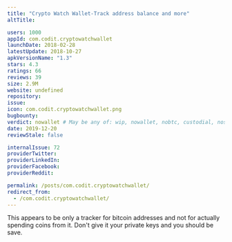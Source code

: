 ```yaml
---
title: "Crypto Watch Wallet-Track address balance and more"
altTitle: 

users: 1000
appId: com.codit.cryptowatchwallet
launchDate: 2018-02-28
latestUpdate: 2018-10-27
apkVersionName: "1.3"
stars: 4.3
ratings: 66
reviews: 39
size: 2.9M
website: undefined
repository: 
issue: 
icon: com.codit.cryptowatchwallet.png
bugbounty: 
verdict: nowallet # May be any of: wip, nowallet, nobtc, custodial, nosource, nonverifiable, verifiable, bounty
date: 2019-12-20
reviewStale: false

internalIssue: 72
providerTwitter: 
providerLinkedIn: 
providerFacebook: 
providerReddit: 

permalink: /posts/com.codit.cryptowatchwallet/
redirect_from:
  - /com.codit.cryptowatchwallet/
---
```



This appears to be only a tracker for bitcoin addresses and not for actually
spending coins from it. Don't give it your private keys and you should be save.